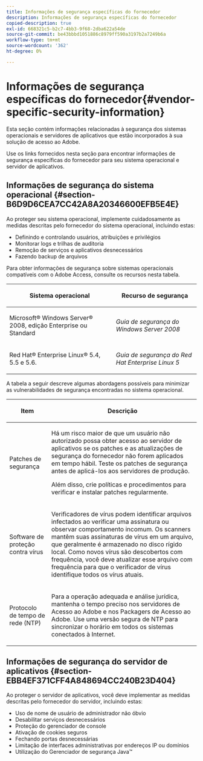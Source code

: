 ```yaml
---
title: Informações de segurança específicas do fornecedor
description: Informações de segurança específicas do fornecedor
copied-description: true
exl-id: 668321c5-b2c7-4bb3-9f68-2dba622a54de
source-git-commit: be43bbbd1051886c8979ff590a3197b2a7249b6a
workflow-type: tm+mt
source-wordcount: '362'
ht-degree: 0%

---
```


# Informações de segurança específicas do fornecedor{#vendor-specific-security-information}

Esta seção contém informações relacionadas à segurança dos sistemas operacionais e servidores de aplicativos que estão incorporados à sua solução de acesso ao Adobe.

Use os links fornecidos nesta seção para encontrar informações de segurança específicas do fornecedor para seu sistema operacional e servidor de aplicativos.

## Informações de segurança do sistema operacional {#section-B6D9D6CEA7CC42A8A20346600EFB5E4E}

Ao proteger seu sistema operacional, implemente cuidadosamente as medidas descritas pelo fornecedor do sistema operacional, incluindo estas:

* Definindo e controlando usuários, atribuições e privilégios
* Monitorar logs e trilhas de auditoria
* Remoção de serviços e aplicativos desnecessários
* Fazendo backup de arquivos

Para obter informações de segurança sobre sistemas operacionais compatíveis com o Adobe Access, consulte os recursos nesta tabela.

<table frame="all" colsep="1" rowsep="1" class="+ topic/table adobe-d/table " id="table-ugl-kjz-n4"> 
 <thead class="- topic/thead "> 
  <tr rowsep="1" class="- topic/row "> 
   <th colname="1" class="- topic/entry entry"> <p class="- topic/p ">Sistema operacional </p> </th> 
   <th colname="2" class="- topic/entry entry"> <p class="- topic/p ">Recurso de segurança </p> </th> 
  </tr> 
 </thead>
 <tbody class="- topic/tbody "> 
  <tr rowsep="1" class="- topic/row "> 
   <td colname="1" class="- topic/entry "> <p class="- topic/p ">Microsoft® Windows Server® 2008, edição Enterprise ou Standard </p> </td> 
   <td colname="2" class="- topic/entry "> <p class="- topic/p "><i class="+ topic/ph hi-d/i ">Guia de segurança do Windows Server 2008</i> </p> </td> 
  </tr> 
  <tr rowsep="0" class="- topic/row "> 
   <td colname="1" class="- topic/entry "> <p class="- topic/p ">Red Hat® Enterprise Linux® 5.4, 5.5 e 5.6. </p> </td> 
   <td colname="2" class="- topic/entry "> <p class="- topic/p "><i class="+ topic/ph hi-d/i ">Guia de segurança do Red Hat Enterprise Linux 5</i> </p> </td> 
  </tr> 
 </tbody> 
</table>

A tabela a seguir descreve algumas abordagens possíveis para minimizar as vulnerabilidades de segurança encontradas no sistema operacional.

<table frame="all" colsep="1" rowsep="1" class="+ topic/table adobe-d/table " id="table-whl-kjz-n4"> 
 <thead class="- topic/thead "> 
  <tr rowsep="1" class="- topic/row "> 
   <th colname="1" class="- topic/entry entry"> <p class="- topic/p ">Item </p> </th> 
   <th colname="2" class="- topic/entry entry"> <p class="- topic/p ">Descrição </p> </th> 
  </tr> 
 </thead>
 <tbody class="- topic/tbody "> 
  <tr rowsep="1" class="- topic/row "> 
   <td colname="1" class="- topic/entry "> <p class="- topic/p ">Patches de segurança </p> </td> 
   <td colname="2" class="- topic/entry "> <p class="- topic/p ">Há um risco maior de que um usuário não autorizado possa obter acesso ao servidor de aplicativos se os patches e as atualizações de segurança do fornecedor não forem aplicados em tempo hábil. Teste os patches de segurança antes de aplicá-los aos servidores de produção. </p> <p class="- topic/p ">Além disso, crie políticas e procedimentos para verificar e instalar patches regularmente. </p> </td> 
  </tr> 
  <tr rowsep="1" class="- topic/row "> 
   <td colname="1" class="- topic/entry "> <p class="- topic/p ">Software de proteção contra vírus </p> </td> 
   <td colname="2" class="- topic/entry "> <p class="- topic/p ">Verificadores de vírus podem identificar arquivos infectados ao verificar uma assinatura ou observar comportamento incomum. Os scanners mantêm suas assinaturas de vírus em um arquivo, que geralmente é armazenado no disco rígido local. Como novos vírus são descobertos com frequência, você deve atualizar esse arquivo com frequência para que o verificador de vírus identifique todos os vírus atuais. </p> </td> 
  </tr> 
  <tr rowsep="0" class="- topic/row "> 
   <td colname="1" class="- topic/entry "> <p class="- topic/p ">Protocolo de tempo de rede (NTP) </p> </td> 
   <td colname="2" class="- topic/entry "> <p class="- topic/p ">Para a operação adequada e análise jurídica, mantenha o tempo preciso nos servidores de Acesso ao Adobe e nos Packagers de Acesso ao Adobe. Use uma versão segura de NTP para sincronizar o horário em todos os sistemas conectados à Internet. </p> </td> 
  </tr> 
 </tbody> 
</table>

## Informações de segurança do servidor de aplicativos {#section-EBB4EF371CFF4A848694CC240B23D404}

Ao proteger o servidor de aplicativos, você deve implementar as medidas descritas pelo fornecedor do servidor, incluindo estas:

* Uso de nome de usuário de administrador não óbvio
* Desabilitar serviços desnecessários
* Proteção do gerenciador de console
* Ativação de cookies seguros
* Fechando portas desnecessárias
* Limitação de interfaces administrativas por endereços IP ou domínios
* Utilização do Gerenciador de segurança Java™
